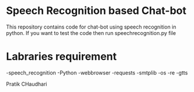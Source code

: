 # Speech Recognition based Chat-bot

This repository contains code for chat-bot using speech recognition in python. If you want to test the code then run speechrecognition.py file

# Labraries requirement
-speech_recognition
-Python
-webbrowser
-requests
-smtplib
-os
-re
-gtts


Pratik CHaudhari
